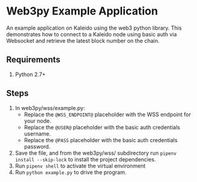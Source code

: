 # Web3py Example Application
An example application on Kaleido using the web3 python library. This demonstrates how to connect to a Kaleido node using basic auth via Websocket and retrieve the latest block number on the chain.

## Requirements

1. Python 2.7+

## Steps
1. In web3py/wss/example.py:
    + Replace the `@WSS_ENDPOINT@` placeholder with the WSS endpoint for your node.
    + Replace the `@USER@` placeholder with the basic auth credentials username.
    + Replace the `@PASS` placeholder with the basic auth credentials password.
2. Save the file, and from the web3py/wss/ subdirectory run `pipenv install --skip-lock` to install the project dependencies.
3. Run `pipenv shell` to activate the virtual environment
4. Run `python example.py` to drive the program.
